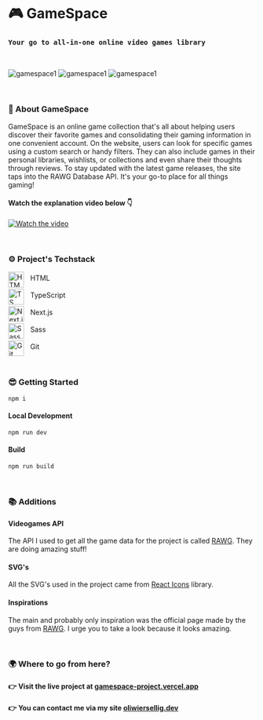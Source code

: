 # 🎮 GameSpace

### **`Your go to all-in-one online video games library`**

<br />

![gamespace1](https://jhlemuenelichgebawrp.supabase.co/storage/v1/object/public/project_screenshots/gamespace-1-lg.webp)
![gamespace1](https://jhlemuenelichgebawrp.supabase.co/storage/v1/object/public/project_screenshots/gamespace-7-lg.webp)
![gamespace1](https://jhlemuenelichgebawrp.supabase.co/storage/v1/object/public/project_screenshots/gamespace-9-lg.webp)

<br />

### 💬 About GameSpace

GameSpace is an online game collection that's all about helping users discover their favorite games and consolidating their gaming information in one convenient account. On the website, users can look for specific games using a custom search or handy filters. They can also include games in their personal libraries, wishlists, or collections and even share their thoughts through reviews. To stay updated with the latest game releases, the site taps into the RAWG Database API. It's your go-to place for all things gaming!

#### Watch the explanation video below 👇

[![Watch the video](https://jhlemuenelichgebawrp.supabase.co/storage/v1/object/public/project_screenshots/gamespace-5-lg.webp)](https://www.youtube.com/watch?v=Hk0uu52DLQc&embeds_referring_euri=https%3A%2F%2Foliwiersellig.dev%2F&source_ve_path=Mjg2NjMsMjg2NjMsMjg2NjY&feature=emb_logo)

<br />

### ⚙ Project's Techstack

<img align="left" alt="HTML" width="32px" style="padding-right:10px" src="https://cdn.jsdelivr.net/gh/devicons/devicon@latest/icons/html5/html5-original.svg" />
<p align="left" style="padding-top:4px">HTML</p>
<img align="left" alt="TS" width="32px" style="padding-right:10px" src="https://cdn.jsdelivr.net/gh/devicons/devicon@latest/icons/typescript/typescript-original.svg" />
<p align="left" style="padding-top:4px">TypeScript</p>
<img align="left" alt="Next.js" width="32px" style="padding-right:10px" src="https://cdn.jsdelivr.net/gh/devicons/devicon@latest/icons/nextjs/nextjs-original.svg" />
<p align="left" style="padding-top:4px">Next.js</p>
<img align="left" alt="Sass" width="32px" style="padding-right:10px" src="https://cdn.jsdelivr.net/gh/devicons/devicon@latest/icons/sass/sass-original.svg" />
<p align="left" style="padding-top:4px">Sass</p>
<img align="left" alt="Git" width="32px" style="padding-right:10px" src="https://cdn.jsdelivr.net/gh/devicons/devicon@latest/icons/git/git-original.svg" />
<p align="left" style="padding-top:4px">Git</p>
<br />

### 😎 Getting Started

```
npm i
```

#### Local Development

```
npm run dev
```

#### Build

```
npm run build
```

<br />

### 📚 Additions

#### Videogames API

The API I used to get all the game data for the project is called [RAWG](https://rawg.io/apidocs). They are doing amazing stuff!

#### SVG's

All the SVG's used in the project came from [React Icons](https://react-icons.github.io/react-icons/) library.

#### Inspirations

The main and probably only inspiration was the official page made by the guys from [RAWG](https://rawg.io). I urge you to take a look because it looks amazing.

<br />

### 🌍 Where to go from here?

#### 👉 Visit the live project at [gamespace-project.vercel.app](https://gamespace-project.vercel.app/)

#### 👉 You can contact me via my site [oliwiersellig.dev](https://oliwiersellig.dev/)
